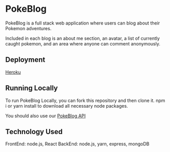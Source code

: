 # PokeBlog

PokeBlog is a full stack web application where users can blog about their Pokemon adventures.

Included in each blog is an about me section, an avatar, a list of currently caught pokemon, and an area where anyone can comment anonymously.

## Deployment
[Heroku](https://pokeblog-front.herokuapp.com/)

## Running Locally
To run PokeBlog Locally, you can fork this repository and then clone it.
npm i or yarn install to download all necessary node packages.

You should also use our [PokeBlog API](https://github.com/nicholascrandall/PokeBlog_API)

## Technology Used
FrontEnd: node.js, React
BackEnd: node.js, yarn, express, mongoDB
